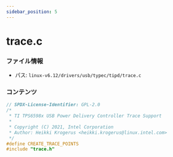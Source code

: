 ```yaml
---
sidebar_position: 5
---
```

# trace.c

### ファイル情報

- パス: `linux-v6.12/drivers/usb/typec/tipd/trace.c`

### コンテンツ

```c
// SPDX-License-Identifier: GPL-2.0
/*
 * TI TPS6598x USB Power Delivery Controller Trace Support
 *
 * Copyright (C) 2021, Intel Corporation
 * Author: Heikki Krogerus <heikki.krogerus@linux.intel.com>
 */
#define CREATE_TRACE_POINTS
#include "trace.h"

```
